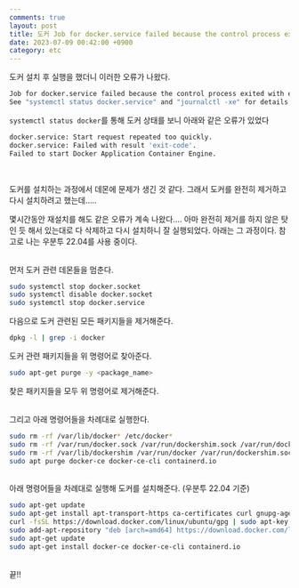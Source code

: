 ```yaml
---
comments: true
layout: post
title: 도커 Job for docker.service failed because the control process exited with error code 해결
date: 2023-07-09 00:42:00 +0900
category: etc
---
```


도커 설치 후 실행을 했더니 이러한 오류가 나왔다.
```bash
Job for docker.service failed because the control process exited with error code.
See "systemctl status docker.service" and "journalctl -xe" for details.
```

```systemctl status docker```를 통해 도커 상태를 보니 아래와 같은 오류가 있었다
```bash
docker.service: Start request repeated too quickly.
docker.service: Failed with result 'exit-code'.
Failed to start Docker Application Container Engine.
```
<br>

도커를 설치하는 과정에서 데몬에 문제가 생긴 것 같다. 그래서 도커를 완전히 제거하고 다시 설치하려고 했는데.....

몇시간동안 재설치를 해도 같은 오류가 계속 나왔다.... 아마 완전히 제거를 하지 않은 탓인 듯 해서 있는대로 다 삭제하고 다시 설치하니 잘 실행되었다.
아래는 그 과정이다. 참고로 나는 우분투 22.04를 사용 중이다.

<br>
먼저 도커 관련 데몬들을 멈춘다.

```bash
sudo systemctl stop docker.socket
sudo systemctl disable docker.socket
sudo systemctl stop docker.service
```
다음으로 도커 관련된 모든 패키지들을 제거해준다.

```bash
dpkg -l | grep -i docker 
```
도커 관련 패키지들을 위 명령어로 찾아준다.
```bash
sudo apt-get purge -y <package_name>
```
찾은 패키지들을 모두 위 명령어로 제거해준다.

<br>
그리고 아래 명령어들을 차례대로 실행한다.

```bash
sudo rm -rf /var/lib/docker* /etc/docker*
sudo rm -rf /var/run/docker.sock /var/run/dockershim.sock /var/run/docker.pid
sudo rm -rf /var/lib/dockershim /var/run/docker /var/run/dockershim.sock
sudo apt purge docker-ce docker-ce-cli containerd.io
```

<br>
아래 명령어들을 차례대로 실행해 도커를 설치해준다. (우분투 22.04 기준)

```bash
sudo apt-get update
sudo apt-get install apt-transport-https ca-certificates curl gnupg-agent software-properties-common
curl -fsSL https://download.docker.com/linux/ubuntu/gpg | sudo apt-key add -
sudo add-apt-repository "deb [arch=amd64] https://download.docker.com/linux/ubuntu $(lsb_release -cs) stable"
sudo apt-get update
sudo apt-get install docker-ce docker-ce-cli containerd.io
```

<br>
끝!!